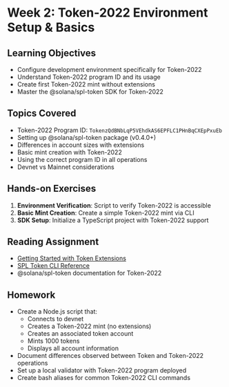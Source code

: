 # Week 2: Token-2022 Environment Setup & Basics

## Learning Objectives

- Configure development environment specifically for Token-2022
- Understand Token-2022 program ID and its usage
- Create first Token-2022 mint without extensions
- Master the @solana/spl-token SDK for Token-2022

## Topics Covered

- Token-2022 Program ID: `TokenzQdBNbLqP5VEhdkAS6EPFLC1PHnBqCXEpPxuEb`
- Setting up @solana/spl-token package (v0.4.0+)
- Differences in account sizes with extensions
- Basic mint creation with Token-2022
- Using the correct program ID in all operations
- Devnet vs Mainnet considerations

## Hands-on Exercises

1. **Environment Verification**: Script to verify Token-2022 is accessible
2. **Basic Mint Creation**: Create a simple Token-2022 mint via CLI
3. **SDK Setup**: Initialize a TypeScript project with Token-2022 support

## Reading Assignment

- [Getting Started with Token Extensions](https://solana.com/developers/guides/token-extensions/getting-started)
- [SPL Token CLI Reference](https://spl.solana.com/token#reference-guide)
- @solana/spl-token documentation for Token-2022

## Homework

- Create a Node.js script that:
  - Connects to devnet
  - Creates a Token-2022 mint (no extensions)
  - Creates an associated token account
  - Mints 1000 tokens
  - Displays all account information
- Document differences observed between Token and Token-2022 operations
- Set up a local validator with Token-2022 program deployed
- Create bash aliases for common Token-2022 CLI commands
